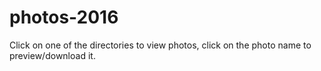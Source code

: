 # photos-2016

Click on one of the directories to view photos, click on the photo name to preview/download it.

